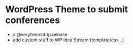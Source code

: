 # WordPress Theme to submit conferences

* a @veryfrenchtrip release
* add custom stuff to WP Idea Stream (template/css...)